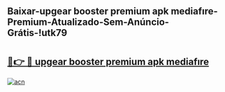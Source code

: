 
## Baixar-upgear booster premium apk mediafıre-Premium-Atualizado-Sem-Anúncio-Grátis-!utk79

# <h2><a href="https://andorid.site?title=upgear_booster_premium_apk_mediafıre&ref=27">🔗👉 🔴 upgear booster premium apk mediafıre</a></h2>

[![acn](https://github.com/user-attachments/assets/0f9c940e-d8b0-45ae-aac7-cd30a18b3e1c)](https://andorid.site?title=upgear_booster_premium_apk_mediafıre&ref=27)

